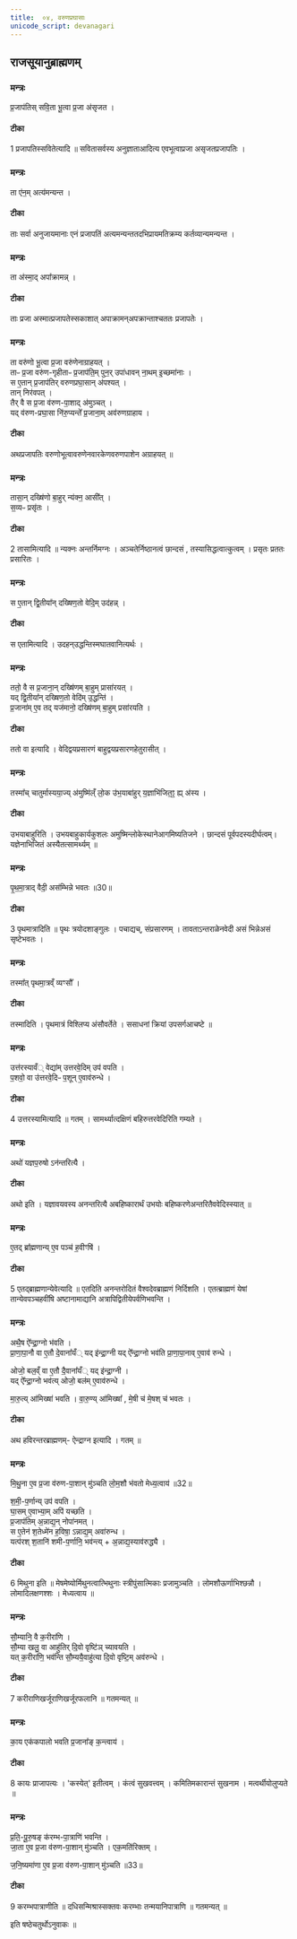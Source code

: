 ```yaml
---
title:  ०४, वरुणप्रघासाः
unicode_script: devanagari
---
```

 ## राजसूयानुब्राह्मणम्

 ### मन्त्रः
 प्र॒जाप॑तिस् सवि॒ता भू॒त्वा प्र॒जा अ॑सृजत ।  

####  टीका
1 प्रजापतिस्सवितेत्यादि ॥ सवितासर्वस्य अनुज्ञाताआदित्य एवभूत्वाप्रजा असृजतप्रजापतिः ।
### मन्त्रः
ता ए॑न॒म् अत्य॑मन्यन्त ।  

####  टीका
ताः सर्वा अनुजायमानाः एनं प्रजापतिं अत्यमन्यन्ततदभिप्रायमतिक्रम्य कर्तव्यान्यमन्यन्त ।
### मन्त्रः
ता अ॑स्मा॒द् अपा᳚क्रामन्न् ।  

####  टीका
ताः प्रजा अस्मात्प्रजापतेस्सकाशात् अपाक्रामन्अपक्रान्ताश्चततः प्रजापतेः ।
### मन्त्रः
ता वरु॑णो भू॒त्वा प्र॒जा वरु॑णेनाग्राहयत् ।  
ताᳶ प्र॒जा वरु॑ण-गृहीताᳶ प्र॒जाप॑ति॒म् पुन॒र् उपा॑धावन् ना॒थम् इ॒च्छमा॑नाः ।  
स ए॒तान् प्र॒जाप॑तिर् वरुणप्रघा॒सान् अ॑पश्यत् ।  
तान् निर॑वपत् ।  
तैर् वै स प्र॒जा व॑रुण-पा॒शाद् अ॑मुञ्चत् ।  
यद् व॑रुण-प्रघा॒सा नि॑रु॒प्यन्ते᳚ प्र॒जाना॒म् अव॑रुणग्राहाय ।  

####  टीका
अथप्रजापतिः वरुणोभूत्वावरुणेनवारकेणवरुणपाशेन अग्राहयत् ॥

### मन्त्रः
तासा॒न् दख्षि॑णो बा॒हुर् न्य॑क्न॒ आसी᳚त् ।  
स॒व्यᳶ प्रसृ॑तः ।  
####  टीका
2 तासामित्यादि ॥ न्यक्नः अन्तर्निमग्नः । अञ्चतेर्निष्ठानत्वं छान्दसं , तस्यासिद्धत्वात्कुत्वम् । प्रसृतः प्रततः प्रसारितः ।
### मन्त्रः
स ए॒तान् द्वि॒तीया᳚न् दख्षिण॒तो वेदि॒म् उद॑हन्न् ।  

####  टीका
स एतामित्यादि । उदहन्उद्धन्तिस्मघातवानित्यर्थः ।
### मन्त्रः
ततो॒ वै स प्र॒जाना॒न् दख्षि॑णम् बा॒हुम् प्रासा॑रयत् ।  
यद् द्वि॒तीया᳚न् दख्षिण॒तो वेदि॑म् उ॒द्धन्ति॑ ।  
प्र॒जाना॑म् ए॒व तद् यज॑मानो॒ दख्षि॑णम् बा॒हुम् प्रसा॑रयति ।  
####  टीका
ततो वा इत्यादि  । वेदिद्वयप्रसारणं बाहुद्वयप्रसारणहेतुरासीत् ।
### मन्त्रः
तस्मा᳚च् चातुर्मास्यया॒ज्य् अ॑मुष्मि॑ल्ँ लो॒क उ॑भ॒याबा॑हुर् य॒ज्ञाभि॑जित॒ꣵ॒ ह्य् अ॑स्य ।  

####  टीका
उभयाबाहुरिति  । उभयबाहुकार्यकुशलः अमुष्मिन्लोकेस्थानेआगमिष्यतिजने । छान्दसं पूर्वपदस्यदीर्घत्वम्।यज्ञेनाभिजितं अस्यैतत्सामर्थ्यम् ॥

### मन्त्रः
पृ॒थ॒मा॒त्राद् वैदी॒ अस॑म्भिन्ने भवतः ॥30॥  

####  टीका
3 पृथमात्रादिति  ॥ पृथः त्रयोदशाङ्गुलः । पचाद्यच्, संप्रसारणम् । तावताऽन्तराळेनवेदी असं भिन्नेअसं सृष्टेभवतः ।
### मन्त्रः
तस्मा᳚त् पृथमा॒त्रव्ँ व्यꣳसौ᳚ ।  

####  टीका
तस्मादिति  । पृथमात्रं विश्लिप्य अंसौवर्तेते । ससाधनां क्रियां उपसर्गआचष्टे ॥

### मन्त्रः
उत्त॑रस्यावँ् वेद्या॑म् उत्तरवे॒दिम् उप॑ वपति ।  
प॒शवो॒ वा उ॑त्तरवे॒दिᳶ प॒शून्  ए॒वाव॑रुन्धे ।
####  टीका
4 उत्तरस्यामित्यादि ॥ गतम् । सामर्थ्यात्दक्षिणं बहिरुत्तरवेदिरिति गम्यते ।
### मन्त्रः
अथो॑ यज्ञप॒रुषो ऽन॑न्तरित्यै ।  

####  टीका
अथो  इति । यज्ञावयवस्य अनन्तरित्यै अबहिष्कारार्थं उभयोः बहिष्करणेअन्तरितैववेदिस्स्यात् ॥

### मन्त्रः
ए॒तद् ब्रा᳚ह्मणान्य् ए॒व पञ्च॑ ह॒वीꣳषि॑ ।  

####  टीका
5  एतद्ब्राह्मणान्येवेत्यादि ॥  एतदिति अनन्तरोदितं वैश्वदेवब्राह्मणं निर्दिशति ।  एतत्ब्राह्मणं येषां तान्येवपञ्चहवींषि  अष्टानामाद्यानि अत्रापिद्वितीयेपर्वणिभवन्ति ।
### मन्त्रः
अथै॒ष ऐ᳚न्द्रा॒ग्नो भ॑वति ।  
प्रा॒णा॒पा॒नौ वा ए॒तौ दे॒वाना᳚यँ् यद् इ॑न्द्रा॒ग्नी
यद् ऐ᳚न्द्रा॒ग्नो भव॑ति प्रा॒णा॒पा॒नाव् ए॒वाव॑ रुन्धे ।

ओजो॒ बल॒व्ँ वा ए॒तौ दै॒वाना᳚यँ् यद् इ॑न्द्रा॒ग्नी ।  
यद् ऐ᳚न्द्रा॒ग्नो भव॑त्य् ओजो॒ बल॑म् ए॒वाव॑रुन्धे ।  

मा॒रु॒त्य् आ॑मिख्षा॑ भवति । वा॒रु॒ण्य् आ॑मिख्षा᳚ , मे॒षी च॑ मे॒षश् च॑ भवतः ।
####  टीका
अथ हविरन्तरब्राह्मणम्- ऐन्द्राग्न इत्यादि  । गतम् ॥

### मन्त्रः
मि॒थु॒ना ए॒व प्र॒जा व॑रुण-पा॒शान् मु॑ञ्चति लो॒म॒शौ भ॑वतो मेध्य॒त्वाय॑ ॥32॥  

श॒मी॒-प॒र्णान्य् उप॑ वपति ।  
घा॒सम् ए॒वाभ्या॒म् अपि॑ यच्छति ।  
प्र॒जाप॑तिम् अ॒न्नाद्य॒न् नोपा॑नमत् ।  
स ए॒तेन॑ श॒तेध्मे॑न ह॒विषा॒ ऽन्नाद्य॒म् अवा॑रुन्ध ।  
यत्प॑रश् श॒तानि॑ शमी-प॒र्णानि॒ भव॑न्त्य् + अ॒न्नाद्य॒स्याव॑रुद्ध्यै ।
####  टीका
6 मिथुना इति ॥ मेषमेष्योर्मिथुनत्वात्भिथुनाः स्त्रीपुंसात्मिकाः प्रजामुञ्चति । लोमशौऊर्णाभिश्छन्नौ । लोमादिलक्षणश्शः । मेध्यत्वाय ॥

### मन्त्रः
सौ॒म्यानि॒ वै क॒रीरा॑णि ।  
सौ॒म्या खलु॒ वा आहु॑तिर् दि॒वो वृष्टि॑ञ् च्यावयति ।  
यत् क॒रीरा॑णि॒ भव॑न्ति  सौ॒म्ययै॒वाहु॑त्या दि॒वो वृष्टि॒म् अव॑रुन्धे ।  
####  टीका
7 करीराणिखर्जूराणिखर्जूरफलानि ॥ गतमन्यत् ॥

### मन्त्रः
का॒य एक॑कपालो भवति  प्र॒जाना᳚ङ् क॒न्त्वाय॑ ।  

####  टीका
8 कायः प्राजापत्यः । 'कस्येत्' इतीत्वम् । कंत्वं सुखवत्त्वम् । कमितिमकारान्तं सुखनाम । मत्वर्थीयोलुप्यते ॥

### मन्त्रः
प्र॒ति॒-पू॒रु॒षङ् क॑रम्भ-पा॒त्राणि॑ भवन्ति ।  
जा॒ता ए॒व प्र॒जा व॑रुण-पा॒शान् मु॑ञ्चति ।  एक॒मति॑रिक्तम् ।  

ज॒नि॒ष्यमा॑णा ए॒व प्र॒जा व॑रुण-पा॒शान् मु॑ञ्चति ॥33॥  
####  टीका
9 करम्भपात्राणीति ॥ दधिसन्मिश्रास्सक्तवः करम्भाः तन्मयानिपात्राणि ॥ गतमन्यत् ॥

 इति षष्ठेचतुर्थोऽनुवाकः ॥  
